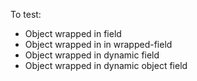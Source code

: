 To test:

- Object wrapped in field
- Object wrapped in in wrapped-field
- Object wrapped in dynamic field
- Object wrapped in dynamic object field
